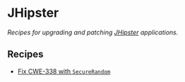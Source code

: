 # JHipster

_Recipes for upgrading and patching_ [_JHipster_](https://www.jhipster.tech/) _applications._

## Recipes

* [Fix CWE-338 with `SecureRandom`](https://docs.openrewrite.org/reference/recipes/java/jhipster/fixcwe338)

